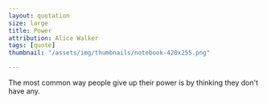 ```yaml
---
layout: quotation
size: large
title: Power
attribution: Alice Walker
tags: [quote]
thumbnail: "/assets/img/thumbnails/notebook-420x255.png"

---
```


The most common way people give up their power is by thinking they don't have any.
